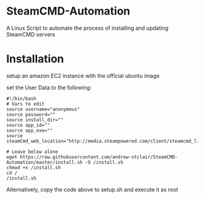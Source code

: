 # SteamCMD-Automation
A Linux Script to automate the process of installing and updating SteamCMD servers

# Installation
setup an amazon EC2 instance with the official ubuntu image

set the User Data to the following:

```
#!/bin/bash
# Vars to edit
source username="anonymous"
source password=""
source install_dir=""
source app_id=""
source app_exe=""
source steamCmd_web_location="http://media.steampowered.com/client/steamcmd_linux.tar.gz"

# Leave below alone
wget https://raw.githubusercontent.com/andrew-stclair/SteamCMD-Automation/master/install.sh -O /install.sh
chmod +x /install.sh
cd /
/install.sh
```

Alternatively, copy the code above to setup.sh and execute it as root